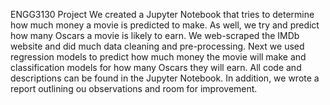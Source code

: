 ENGG3130 Project
We created a Jupyter Notebook that tries to determine how much money a movie is predicted to make. As well, we try and predict how many Oscars a movie is likely to earn.
We web-scraped the IMDb website and did much data cleaning and pre-processing. Next we used regression models to predict how much money the movie will make and classification models for how many Oscars they will earn. All code and descriptions can be found in the Jupyter Notebook. In addition, we wrote a report outlining ou observations and room for improvement.
